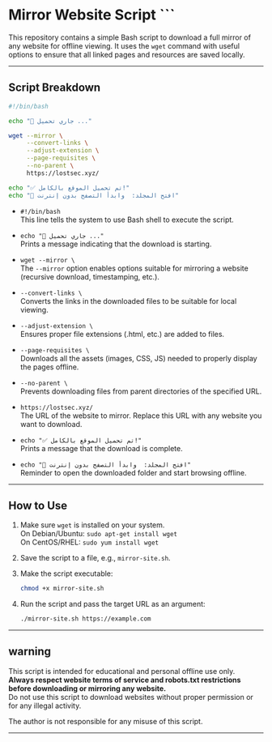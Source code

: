 
# Mirror Website Script ```

This repository contains a simple Bash script to download a full mirror of any website for offline viewing. It uses the `wget` command with useful options to ensure that all linked pages and resources are saved locally.

---

## Script Breakdown

```bash
#!/bin/bash

echo "📡 جاري تحميل ..."

wget --mirror \
     --convert-links \
     --adjust-extension \
     --page-requisites \
     --no-parent \
     https://lostsec.xyz/

echo "✅ تم تحميل الموقع بالكامل!"
echo "📁 افتح المجلد:  وابدأ التصفح بدون إنترنت"
```

- `#!/bin/bash`  
  This line tells the system to use Bash shell to execute the script.

- `echo "📡 جاري تحميل ..."`  
  Prints a message indicating that the download is starting.

- `wget --mirror \`  
  The `--mirror` option enables options suitable for mirroring a website (recursive download, timestamping, etc.).

- `--convert-links \`  
  Converts the links in the downloaded files to be suitable for local viewing.

- `--adjust-extension \`  
  Ensures proper file extensions (.html, etc.) are added to files.

- `--page-requisites \`  
  Downloads all the assets (images, CSS, JS) needed to properly display the pages offline.

- `--no-parent \`  
  Prevents downloading files from parent directories of the specified URL.

- `https://lostsec.xyz/`  
  The URL of the website to mirror. Replace this URL with any website you want to download.

- `echo "✅ تم تحميل الموقع بالكامل!"`  
  Prints a message that the download is complete.

- `echo "📁 افتح المجلد:  وابدأ التصفح بدون إنترنت"`  
  Reminder to open the downloaded folder and start browsing offline.

---

## How to Use

1. Make sure `wget` is installed on your system.  
   On Debian/Ubuntu: `sudo apt-get install wget`  
   On CentOS/RHEL: `sudo yum install wget`

2. Save the script to a file, e.g., `mirror-site.sh`.

3. Make the script executable:  
   ```bash
   chmod +x mirror-site.sh
   ```

4. Run the script and pass the target URL as an argument:  
   ```bash
   ./mirror-site.sh https://example.com
   ```

---

## warning

This script is intended for educational and personal offline use only.  
**Always respect website terms of service and robots.txt restrictions before downloading or mirroring any website.**  
Do not use this script to download websites without proper permission or for any illegal activity.  

The author is not responsible for any misuse of this script.

---

